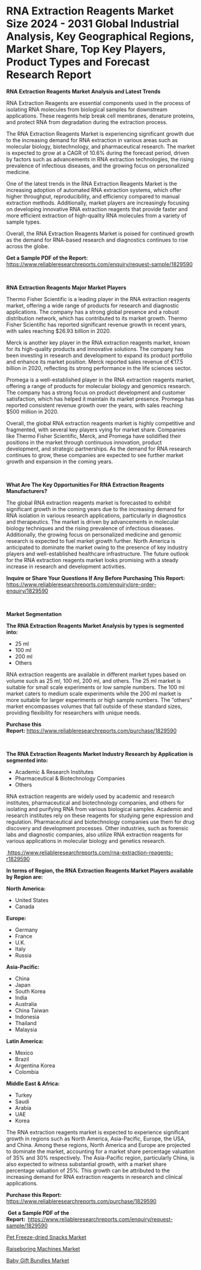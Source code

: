 <p><h1>RNA Extraction Reagents Market Size 2024 - 2031 Global Industrial Analysis, Key Geographical Regions, Market Share, Top Key Players, Product Types and Forecast Research Report</h1></p><p><strong>RNA Extraction Reagents Market Analysis and Latest Trends</strong></p>
<p><p>RNA Extraction Reagents are essential components used in the process of isolating RNA molecules from biological samples for downstream applications. These reagents help break cell membranes, denature proteins, and protect RNA from degradation during the extraction process.</p><p>The RNA Extraction Reagents Market is experiencing significant growth due to the increasing demand for RNA extraction in various areas such as molecular biology, biotechnology, and pharmaceutical research. The market is expected to grow at a CAGR of 10.6% during the forecast period, driven by factors such as advancements in RNA extraction technologies, the rising prevalence of infectious diseases, and the growing focus on personalized medicine.</p><p>One of the latest trends in the RNA Extraction Reagents Market is the increasing adoption of automated RNA extraction systems, which offer higher throughput, reproducibility, and efficiency compared to manual extraction methods. Additionally, market players are increasingly focusing on developing innovative RNA extraction reagents that provide faster and more efficient extraction of high-quality RNA molecules from a variety of sample types.</p><p>Overall, the RNA Extraction Reagents Market is poised for continued growth as the demand for RNA-based research and diagnostics continues to rise across the globe.</p></p>
<p><strong>Get a Sample PDF of the Report:&nbsp;</strong> <a href="https://www.reliableresearchreports.com/enquiry/request-sample/1829590">https://www.reliableresearchreports.com/enquiry/request-sample/1829590</a></p>
<p>&nbsp;</p>
<p><strong>RNA Extraction Reagents Major Market Players</strong></p>
<p><p>Thermo Fisher Scientific is a leading player in the RNA extraction reagents market, offering a wide range of products for research and diagnostic applications. The company has a strong global presence and a robust distribution network, which has contributed to its market growth. Thermo Fisher Scientific has reported significant revenue growth in recent years, with sales reaching $26.93 billion in 2020.</p><p>Merck is another key player in the RNA extraction reagents market, known for its high-quality products and innovative solutions. The company has been investing in research and development to expand its product portfolio and enhance its market position. Merck reported sales revenue of €17.5 billion in 2020, reflecting its strong performance in the life sciences sector.</p><p>Promega is a well-established player in the RNA extraction reagents market, offering a range of products for molecular biology and genomics research. The company has a strong focus on product development and customer satisfaction, which has helped it maintain its market presence. Promega has reported consistent revenue growth over the years, with sales reaching $500 million in 2020.</p><p>Overall, the global RNA extraction reagents market is highly competitive and fragmented, with several key players vying for market share. Companies like Thermo Fisher Scientific, Merck, and Promega have solidified their positions in the market through continuous innovation, product development, and strategic partnerships. As the demand for RNA research continues to grow, these companies are expected to see further market growth and expansion in the coming years.</p></p>
<p>&nbsp;</p>
<p><strong>What Are The Key Opportunities For RNA Extraction Reagents Manufacturers?</strong></p>
<p><p>The global RNA extraction reagents market is forecasted to exhibit significant growth in the coming years due to the increasing demand for RNA isolation in various research applications, particularly in diagnostics and therapeutics. The market is driven by advancements in molecular biology techniques and the rising prevalence of infectious diseases. Additionally, the growing focus on personalized medicine and genomic research is expected to fuel market growth further. North America is anticipated to dominate the market owing to the presence of key industry players and well-established healthcare infrastructure. The future outlook for the RNA extraction reagents market looks promising with a steady increase in research and development activities.</p></p>
<p><strong>Inquire or Share Your Questions If Any Before Purchasing This Report:</strong> <a href="https://www.reliableresearchreports.com/enquiry/pre-order-enquiry/1829590">https://www.reliableresearchreports.com/enquiry/pre-order-enquiry/1829590</a></p>
<p>&nbsp;</p>
<p><strong>Market Segmentation</strong></p>
<p><strong>The RNA Extraction Reagents Market Analysis by types is segmented into:</strong></p>
<p><ul><li>25 ml</li><li>100 ml</li><li>200 ml</li><li>Others</li></ul></p>
<p><p>RNA extraction reagents are available in different market types based on volume such as 25 ml, 100 ml, 200 ml, and others. The 25 ml market is suitable for small scale experiments or low sample numbers. The 100 ml market caters to medium scale experiments while the 200 ml market is more suitable for larger experiments or high sample numbers. The "others" market encompasses volumes that fall outside of these standard sizes, providing flexibility for researchers with unique needs.</p></p>
<p><strong>Purchase this Report:&nbsp;</strong><a href="https://www.reliableresearchreports.com/purchase/1829590">https://www.reliableresearchreports.com/purchase/1829590</a></p>
<p>&nbsp;</p>
<p><strong>The RNA Extraction Reagents Market Industry Research by Application is segmented into:</strong></p>
<p><ul><li>Academic & Research Institutes</li><li>Pharmaceutical & Biotechnology Companies</li><li>Others</li></ul></p>
<p><p>RNA extraction reagents are widely used by academic and research institutes, pharmaceutical and biotechnology companies, and others for isolating and purifying RNA from various biological samples. Academic and research institutes rely on these reagents for studying gene expression and regulation. Pharmaceutical and biotechnology companies use them for drug discovery and development processes. Other industries, such as forensic labs and diagnostic companies, also utilize RNA extraction reagents for various applications in molecular biology and genetics research.</p></p>
<p><a href="https://www.reliableresearchreports.com/rna-extraction-reagents-r1829590">&nbsp;https://www.reliableresearchreports.com/rna-extraction-reagents-r1829590</a></p>
<p><strong>In terms of Region, the RNA Extraction Reagents Market Players available by Region are:</strong></p>
<p>
    <p> <strong> North America: </strong>
        <ul>
            <li>United States</li>
            <li>Canada</li>
        </ul>
        </p> 
    <p> <strong> Europe: </strong>
        <ul>
            <li>Germany</li>
            <li>France</li>
            <li>U.K.</li>
            <li>Italy</li>
            <li>Russia</li>
        </ul>
        </p> 
    <p> <strong> Asia-Pacific: </strong>
        <ul>
            <li>China</li>
            <li>Japan</li>
            <li>South Korea</li>
            <li>India</li>
            <li>Australia</li>
            <li>China Taiwan</li>
            <li>Indonesia</li>
            <li>Thailand</li>
            <li>Malaysia</li>
        </ul>
        </p> 
    <p> <strong> Latin America: </strong>
        <ul>
            <li>Mexico</li>
            <li>Brazil</li>
            <li>Argentina Korea</li>
            <li>Colombia</li>
        </ul>
        </p> 
    <p> <strong> Middle East & Africa: </strong>
        <ul>
            <li>Turkey</li>
            <li>Saudi</li>
            <li>Arabia</li>
            <li>UAE</li>
            <li>Korea</li>
        </ul>
    </p>
    </p>
<p><p>The RNA extraction reagents market is expected to experience significant growth in regions such as North America, Asia-Pacific, Europe, the USA, and China. Among these regions, North America and Europe are projected to dominate the market, accounting for a market share percentage valuation of 35% and 30% respectively. The Asia-Pacific region, particularly China, is also expected to witness substantial growth, with a market share percentage valuation of 25%. This growth can be attributed to the increasing demand for RNA extraction reagents in research and clinical applications.</p></p>
<p><strong>Purchase this Report: </strong><a href="https://www.reliableresearchreports.com/purchase/1829590">https://www.reliableresearchreports.com/purchase/1829590</a></p>
<p>&nbsp;<strong>Get a Sample PDF of the Report:&nbsp;&nbsp;</strong><a href="https://www.reliableresearchreports.com/enquiry/request-sample/1829590">https://www.reliableresearchreports.com/enquiry/request-sample/1829590</a></p>
<p><strong></strong></p>
<p><p><a href="https://www.linkedin.com/pulse/pet-freeze-dried-snacks-market-emerging-trends-future-prospects-u8udf">Pet Freeze-dried Snacks Market</a></p><p><a href="https://www.linkedin.com/pulse/raiseboring-machines-market-size-amp-share-analysis-growth-aswwf">Raiseboring Machines Market</a></p><p><a href="https://www.linkedin.com/pulse/baby-gift-bundles-market-report-product-type-newborninfant-4o9wf">Baby Gift Bundles Market</a></p></p>
